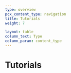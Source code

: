 ```yaml
---
type: overview
pcx_content_type: navigation
title: Tutorials
weight: 7

layout: table
column_text: Type
column_param: content_type
---
```


# Tutorials
